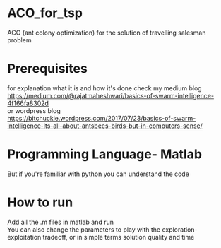 # ACO_for_tsp
ACO (ant colony optimization) for the solution of travelling salesman problem

# Prerequisites
for explanation what it is and how it's done check my medium blog  
https://medium.com/@rajatmaheshwari/basics-of-swarm-intelligence-4f166fa8302d  
or wordpress blog  
https://bitchuckie.wordpress.com/2017/07/23/basics-of-swarm-intelligence-its-all-about-antsbees-birds-but-in-computers-sense/

# Programming Language- Matlab
But if you're familiar with python you can understand the code 

# How to run
Add all the .m files in matlab and run  
You can also change the parameters to play with the exploration-exploitation tradeoff, or in simple terms solution quality and time
